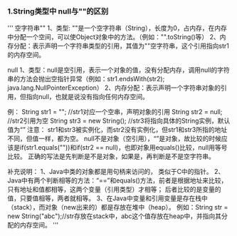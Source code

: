 ### 1.String类型中 null与""的区别
'''
空字符串""
1、类型: ""是一个空字符串（String），长度为0，占内存，在内存中分配一个空间，可以使Object对象中的方法。（例如："".toString()等）
2、内存分配：表示声明一个字符串类型的引用，其值为""空字符串，这个引用指向str1的内存空间。

null
1、类型：null是空引用，表示一个对象的值，没有分配内存，调用null的字符串的方法会抛出空指针异常（例如：str1.endsWith(str2); java.lang.NullPointerException）
2、内存分配：表示声明一个字符串对象的引用，但指向null，也就是说没有指向任何内存空间。

例： String str1 = ""; //str1对应一个空串，声明对象的引用
String str2 = null; //str2引用为空
String str3 = new String(); //str3将指向具体的String实例，默认值为“”
注意：
str1和str3被实例化，而str2没有实例化，但str1和str3所指的地址不同，但值一样，都为空。
null不是对象（空引用），“”是对象，故比较的时候应该是if(str1.equals(""))和if(str2 == null)，也即对象用equals()比较，null用等号比较。
正确的写法是先判断是不是对象，如果是，再判断是不是空字符串。

补充说明：
1、Java中类的对象都是用句柄来访问的， 类似于C中的指针。
2、Java中有两个判断相等的方法：“==”和equals()方法，前者是根据地址来比较，只有地址和值都相等，这两个变量（引用类型）才相等；
后者比较的是变量的值，只要值相等，两者就相等。
3、在Java中变量和引用变量是存在栈中（stack），而对象（new出来的）都是存放在堆中（heap）。
例如：String str = new String("abc");//str存放在stack中，abc这个值存放在heap中，并指向其分配的内存空间。
'''
